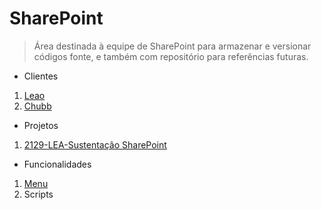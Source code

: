 # SharePoint
> Área destinada à equipe de SharePoint para armazenar e versionar códigos fonte, e também com repositório para referências futuras.

* Clientes
1. [Leao](https://github.com/itleaninfra/SharePoint/tree/master/Clientes/Leao)
1. [Chubb](https://github.com/itleaninfra/SharePoint/tree/master/Clientes/Chubb)
* Projetos
1. [2129-LEA-Sustentação SharePoint](https://github.com/itleaninfra/SharePoint/tree/master/Projetos/2129-LEA-Sustentação-SharePoint)
* Funcionalidades
1. [Menu](https://github.com/itleaninfra/SharePoint/tree/master/Funcionalidades/Menu)
1. Scripts

